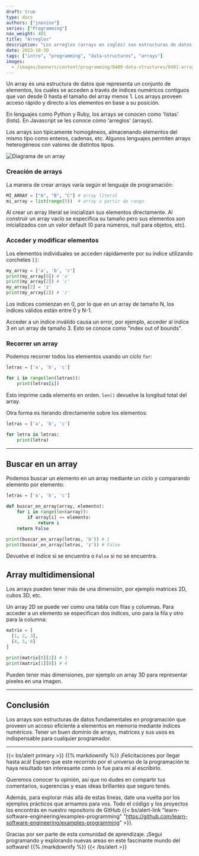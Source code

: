 ```yaml
---
draft: true
type: docs
authors: ["jnonino"]
series: ["Programming"]
nav_weight: 401
title: "Arreglos"
description: "Los arreglos (arrays en inglés) son estructuras de datos fundamentales en programación que permiten almacenar y organizar colecciones de datos del mismo tipo. Dominar el uso de arrays es esencial para cualquier programador."
date: 2023-10-30
tags: ["intro", "programming", "data-structures", "arrays"]
images:
  - /images/banners/content/programming/0400-data-structures/0401-arrays.es.png
---
```


Un array es una estructura de datos que representa un conjunto de elementos, los cuales se acceden a través de índices numéricos contiguos que van desde 0 hasta el tamaño del array menos 1. Los arrays proveen acceso rápido y directo a los elementos en base a su posición.

En lenguajes como Python y Ruby, los arrays se conocen como 'listas' (lists). En Javascript se les conoce como 'arreglos' (arrays).

Los arrays son típicamente homogéneos, almacenando elementos del mismo tipo como enteros, cadenas, etc. Algunos lenguajes permiten arrays heterogéneos con valores de distintos tipos.

![Diagrama de un array](/images/content/programming/0400-data-structures-1/diagram-arrays.jpeg)

### Creación de arrays

La manera de crear arrays varía según el lenguaje de programación:

```python
MI_ARRAY = ["A", "B", "C"] # array literal
mi_array = list(range(5))  # array a partir de rango
```

Al crear un array literal se inicializan sus elementos directamente. Al construir un array vacío se especifica su tamaño pero sus elementos son inicializados con un valor default (0 para números, null para objetos, etc).

### Acceder y modificar elementos

Los elementos individuales se acceden rápidamente por su índice utilizando corchetes `[]`:

```python
my_array = ['a', 'b', 'c']
print(my_array[0]) # 'a'
print(my_array[2]) # 'c'
my_array[2] = 'z'
print(my_array[2]) # 'z'
```

Los índices comienzan en 0, por lo que en un array de tamaño N, los índices válidos están entre 0 y N-1.

Acceder a un índice inválido causa un error, por ejemplo, acceder al índice 3 en un array de tamaño 3. Esto se conoce como "index out of bounds".

### Recorrer un array

Podemos recorrer todos los elementos usando un ciclo `for`:

```python
letras = ['a', 'b', 'c']

for i in range(len(letras)):
    print(letras[i])
```

Esto imprime cada elemento en orden. `len()` devuelve la longitud total del array.

Otra forma es iterando directamente sobre los elementos:

```python
letras = ['a', 'b', 'c']

for letra in letras:
    print(letra)
```

---

## Buscar en un array

Podemos buscar un elemento en un array mediante un ciclo y comparando elemento por elemento:

```python
letras = ['a', 'b', 'c']

def buscar_en_array(array, elemento):
    for i in range(len(array)):
        if array[i] == elemento:
            return i
    return False

print(buscar_en_array(letras, 'b')) # 1
print(buscar_en_array(letras, 'z')) # False
```

Devuelve el índice si se encuentra o `False` si no se encuentra.

## Array multidimensional

Los arrays pueden tener más de una dimensión, por ejemplo matrices 2D, cubos 3D, etc.

Un array 2D se puede ver como una tabla con filas y columnas. Para acceder a un elemento se especifican dos índices, uno para la fila y otro para la columna:

```python
matrix = [
  [1, 2, 3],
  [4, 5, 6]
]

print(matrix[0][2]) # 3
print(matrix[1][0]) # 4
```

Pueden tener más dimensiones, por ejemplo un array 3D para representar pixeles en una imagen.

---

## Conclusión

Los arrays son estructuras de datos fundamentales en programación que proveen un acceso eficiente a elementos en memoria mediante índices numéricos. Tener un buen dominio de arrays, matrices y sus usos es indispensable para cualquier programador.

---

{{< bs/alert primary >}}
{{% markdownify %}}
¡Felicitaciones por llegar hasta acá! Espero que este recorrido por el universo de la programación te haya resultado tan interesante como lo fue para mí al escribirlo.

Queremos conocer tu opinión, así que no dudes en compartir tus comentarios, sugerencias y esas ideas brillantes que seguro tenés.

Además, para explorar más allá de estas líneas, date una vuelta por los ejemplos prácticos que armamos para vos. Todo el código y los proyectos los encontrás en nuestro repositorio de GitHub {{< bs/alert-link "learn-software-engineering/examples-programming" "https://github.com/learn-software-engineering/examples-programming" >}}.

Gracias por ser parte de esta comunidad de aprendizaje. ¡Seguí programando y explorando nuevas areas en este fascinante mundo del software!
{{% /markdownify %}}
{{< /bs/alert >}}
